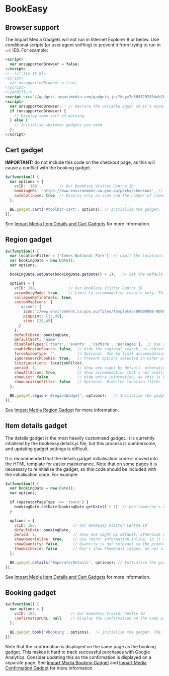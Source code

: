 # BookEasy


## Browser support

The Impart Media Gadgets will not run in Internet Explorer 8 or below. Use conditional scripts (or user agent sniffing) to prevent it from trying to run in =< IE8. For example:

```html
<script>
  var unsupportedBrowser = false;
</script>
<!--[if lte IE 8]>
<script>
  var unsupportedBrowser = true;
</script>
<![endif]-->
<script src="//gadgets.impartmedia.com/gadgets.jsz?key=7e5893292834eb2b34cd1d9b11437df9"></script>
<script>
  var unsupportedBrowser;   // Declare the variable again so it's accessible in older versions of IE
  if (unsupportedBrowser) {
    // Display some sort of warning
  } else {
    // Initialise whatever gadgets you need
  };
</script>
```

## Cart gadget

**IMPORTANT:** do not include this code on the checkout page, as this will cause a conflict with the booking gadget.

```javascript
$w(function() {
  var options = {
    vcID: '188',        // Our BookEasy Visitor Centre ID
    bookingURL: 'https://www.environment.sa.gov.au/parks/checkout', // The page on which the booking gadget is hosted
    autoCollapse: true  // Display only an icon and the number of items in the cart
  };

  BE.gadget.cart('#toolbar-cart', options); // Initialise the gadget. The first parameter can be any valid CSS selector.
});
```

See [Impart Media Item Details and Cart Gadgets](https://gadgets.impartmedia.com/doc/03-details-and-cart-gadgets.html) for more information.

## Region gadget

```javascript
$w(function() {
  var locationFilter = ['Innes National Park']; // Limit the locations. Can include multiple locations so all the parks in a region can be shown
  var bookingDate = new Date();
  var options;

  bookingDate.setDate(bookingDate.getDate() + 1);   // Set the default booking date to tomorrow

  options = {
    vcID: 188,              // Our BookEasy Visitor Centre ID
    accomOnlyMode: true,    // Limit to accommodation results only. This is slightly buggy, so use in conjunction with disabledTypes
    collapseRefineTools: true,  
    customMapIcons: {
      'accom': {
        icon:'//www.environment.sa.gov.au/files/templates/00000000-0000-0000-0000-000000000000/c16a6c2a-2cdc-4f08-96b9-f1c11eb6f349/npsa-marker-general.png',
        pinpoint: [13,45],
        size: [26,45]
      }
    },
    defaultDate: bookingDate,
    defaultSort: 'name',
    disabledTypes:['tours', 'events' ,'carhire', 'packages'],  // Use when displaying accommodation to prevent region gadget results being affected when tours are viewed in a different browser tab
    enableRegionSearch: false,  // Hide the regional search, as regions have not yet been configured in BookEasy
    forceAccomType: '',         // Optional. Use to limit accommodation types (eg show camping OR accommodation)
    ignoreSearchCookie: true,   // Prevent options selected on other pages from influencing search results
    limitLocations: locationFilter,
    period: 1,                  // Show one night by default, otherwise everything looks much dearer than it is
    showAllAccom: true,         // Show accommodation that's not available on the requested date
    showList: false,            // Hide extra information, as this is buggy on touchscreen devices
    showLocationFilter: false   // Optional. Hide the location filter. Remove this option when showing multiple locations
  };

  BE.gadget.region('#regionGadget', options);   // Initialise the gadget. The first parameter can be any valid CSS selector.
});
```

See [Impart Media Region Gadget](https://gadgets.impartmedia.com/doc/02-region-gadget.html) for more information.

## Item details gadget

The details gadget is the most heavily customised gadget. It is currently intialised by the bookeasy.details.js file, but this process is cumbersome, and updating gadget settings is difficult.

It is recommended that the details gadget initialisation code is moved into the HTML template for easier maintenance. Note that on some pages it is necessary to reinitialise the gadget, so this code should be included with the initialisation code. For example:

```javascript
$w(function() {
  var bookingDate = new Date();
  var options;

  if (operatorPageType !== 'tours') {
    bookingDate.setDate(bookingDate.getDate() + 1)  // Use tomorrow's date for everything but tours
  }

  options = {
    vcID: 188,                // Our BookEasy Visitor Centre ID
    defaultDate: bookingDate,
    period: 1,                // Show one night by default, otherwise everything looks much dearer than it is
    showHoverInline: true,    // Use "more" information inline, so it works on touch devices
    showQuantity: false,      // Quantity is not relevant to the products we sell. (It might be worth checking if this still applies to park entry)
    thumbsInGrid: false       // Don't show thumbnail images, as not all options have them
  };

  BE.gadget.details('#operatorDetails', options); // Initialise the gadget. The first parameter can be any valid CSS selector.
});
```

See [Impart Media Item Details and Cart Gadgets](https://gadgets.impartmedia.com/doc/03-details-and-cart-gadgets.html) for more information.

## Booking gadget

```javascript
$w(function() {
  var options = {
    vcID: 188,               // Our BookEasy Visitor Centre ID
    confirmationURL: null    // Display the confirmation on the same page as the booking gadget
  };

  BE.gadget.book('#booking', options);  // Initialise the gadget. The first parameter can be any valid CSS selector.
});
```

Note that the confirmation is displayed on the same page as the booking gadget. This makes it hard to track successful purchases with Google Analytics. Consider updating this so the confirmation is displayed on a separate page. See [Impart Media Booking Gadget](https://gadgets.impartmedia.com/doc/04-booking-gadget.html) and [Impart Media Confirmation Gadget](https://gadgets.impartmedia.com/doc/05-confirm-gadget.html) for more information.
